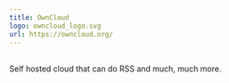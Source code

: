 ```yaml
---
title: OwnCloud
logo: owncloud_logo.svg
url: https://owncloud.org/
---
```

<br>Self hosted cloud that can do RSS and much, much more.